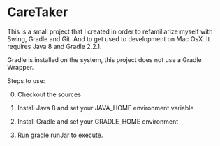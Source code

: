 CareTaker
=========

This is a small project that I created in order to refamiliarize myself with Swing, Gradle and Git.
And to get used to development on Mac OsX.
It requires Java 8 and Gradle 2.2.1.

Gradle is installed on the system, this project does not use a Gradle Wrapper.

Steps to use:

0. Checkout the sources

1. Install Java 8 and set your JAVA_HOME environment variable

2. Install Gradle and set your GRADLE_HOME environment

3. Run gradle runJar to execute.
